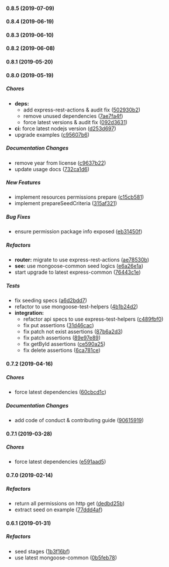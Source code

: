 #### 0.8.5 (2019-07-09)

#### 0.8.4 (2019-06-19)

#### 0.8.3 (2019-06-10)

#### 0.8.2 (2019-06-08)

#### 0.8.1 (2019-05-20)

#### 0.8.0 (2019-05-19)

##### Chores

* **deps:**
  *  add express-rest-actions & audit fix ([502930b2](https://github.com/lykmapipo/permission/commit/502930b2dbc9741697a7a9e019613a7251673127))
  *  remove unused dependencies ([7ae7fa4f](https://github.com/lykmapipo/permission/commit/7ae7fa4f7d9987290b9a4975eaf29af4c2b8fdcb))
  *  force latest versions & audit fix ([092d3631](https://github.com/lykmapipo/permission/commit/092d3631025a6a3c71da51e0275da2ad454c8dca))
* **ci:**  force latest nodejs version ([d253d697](https://github.com/lykmapipo/permission/commit/d253d697ee216afc33efcc710bc1b22607ecd97e))
*  upgrade examples ([c95607b6](https://github.com/lykmapipo/permission/commit/c95607b60debdf9941b0743600e80a0e700996d1))

##### Documentation Changes

*  remove year from license ([c9637b22](https://github.com/lykmapipo/permission/commit/c9637b22e78556f68cd07aec6d1cf6c23033d254))
*  update usage docs ([732ca1d6](https://github.com/lykmapipo/permission/commit/732ca1d653f1c3d7f75a6c76c97830de694f8bec))

##### New Features

*  implement resources permissions prepare ([c15cb581](https://github.com/lykmapipo/permission/commit/c15cb581be00d9a12cef03968bf3690d473326d7))
*  implement prepareSeedCriteria ([315af321](https://github.com/lykmapipo/permission/commit/315af3215e55eba93e1b3a34d12700ff97be86cc))

##### Bug Fixes

*  ensure permission package info exposed ([eb31450f](https://github.com/lykmapipo/permission/commit/eb31450f7c209ef8437c7c64a772147a87226c26))

##### Refactors

* **router:**  migrate to use express-rest-actions ([ae78530b](https://github.com/lykmapipo/permission/commit/ae78530b2629b4fa13cf4b842fded2403f33f0dd))
* **see:**  use mongoose-common seed logics ([e6a26e1a](https://github.com/lykmapipo/permission/commit/e6a26e1a005ed1fa76199945dfab0b91439cc070))
*  start upgrade to latest express-common ([76443c1e](https://github.com/lykmapipo/permission/commit/76443c1e26a1b13df433d92974b2ce22ea98541f))

##### Tests

*  fix seeding specs ([a6d2bdd7](https://github.com/lykmapipo/permission/commit/a6d2bdd7f16af4c5761f2e82d56459ce82a3e829))
*  refactor to use mongoose-test-helpers ([4b1b24d2](https://github.com/lykmapipo/permission/commit/4b1b24d2e75ca9297a6c61b3bcb2ee08343fe179))
* **integration:**
  *  refactor api specs to use express-test-helpers ([c489fbf0](https://github.com/lykmapipo/permission/commit/c489fbf0f9acdc219fa9bc61d90f0dbd5fbc342d))
  *  fix put assertions ([31d46cac](https://github.com/lykmapipo/permission/commit/31d46caceb2ba956353d89c8d2ef05513f866a30))
  *  fix patch not exist assertions ([87b6a2d3](https://github.com/lykmapipo/permission/commit/87b6a2d3178ab79d22fafadfecef51f62b4ebcda))
  *  fix patch assertions ([89e97e89](https://github.com/lykmapipo/permission/commit/89e97e89965a08af52bf3deee729b95de945b89c))
  *  fix getById assertions ([ce590a25](https://github.com/lykmapipo/permission/commit/ce590a251c61043925bc74159daa6e85610009ff))
  *  fix delete assertions ([6ca781ce](https://github.com/lykmapipo/permission/commit/6ca781ce90524a507acc1f5f252d53439b2aee08))

#### 0.7.2 (2019-04-16)

##### Chores

*  force latest dependencies ([60cbcd1c](https://github.com/lykmapipo/permission/commit/60cbcd1ce12d386a605793945b1b6b126846d932))

##### Documentation Changes

*  add code of conduct & contributing guide ([90615919](https://github.com/lykmapipo/permission/commit/90615919754aefa39a62c66de8cbf19d116267d1))

#### 0.7.1 (2019-03-28)

##### Chores

*  force latest dependencies ([e591aad5](https://github.com/lykmapipo/permission/commit/e591aad57c5d5b9229e15d5d2db79bba688daae3))

#### 0.7.0 (2019-02-14)

##### Refactors

*  return all permissions on http get ([dedbd25b](https://github.com/lykmapipo/permission/commit/dedbd25b7cd75b8101018eda7afbcabfee1eb2f1))
*  extract seed on example ([77ddd4af](https://github.com/lykmapipo/permission/commit/77ddd4af19acee047b447be97843ac68dd0f8ee4))

#### 0.6.1 (2019-01-31)

##### Refactors

*  seed stages ([1b3f16bf](https://github.com/lykmapipo/permission/commit/1b3f16bf22a5539b2013ae92eeb95187c0668dcc))
*  use latest mongoose-common ([0b5feb78](https://github.com/lykmapipo/permission/commit/0b5feb78ff17da553f51c4ecc00176ba1df560aa))


